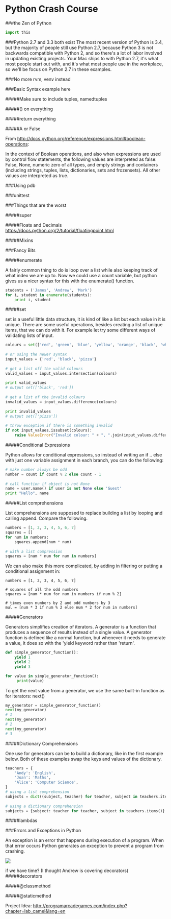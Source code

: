 Python Crash Course
===================

###the Zen of Python
```python
import this
```

###Python 2.7 and 3.3 both exist
The most recent version of Python is 3.4, but the majority of people still use Python 2.7, because Python 3 is not backwards compatible with Python 2, and so there's a lot of labor involved in updating existing projects. Your Mac ships to with Python 2.7, it's what most people start out with, and it's what most people use in the workplace, so we'll be focus on Python 2.7 in these examples.

###No more rvm, venv instead

###Basic Syntax example here

#####Make sure to include tuples, namedtuples

#####() on everything

#####return everything

#####A or False

From http://docs.python.org/reference/expressions.html#boolean-operations:

In the context of Boolean operations, and also when expressions are used by control flow statements, the following values are interpreted as false: False, None, numeric zero of all types, and empty strings and containers (including strings, tuples, lists, dictionaries, sets and frozensets). All other values are interpreted as true.

###Using pdb

###unittest

###Things that are the worst

#####super

#####Floats and Decimals
https://docs.python.org/2/tutorial/floatingpoint.html

#####Mixins

###Fancy Bits

#####enumerate

A fairly common thing to do is loop over a list while also keeping track of what index we are up to. Now we could use a count variable, but python gives us a nicer syntax for this with the enumerate() function.

```python
students = ('James', 'Andrew', 'Mark')
for i, student in enumerate(students):
    print i, student
```  
#####set

set is a useful little data structure, it is kind of like a list but each value in it is unique. There are some useful operations, besides creating a list of unique items, that we can do with it. For example let try some different ways of validating lists of input.

```python
colours = set(['red', 'green', 'blue', 'yellow', 'orange', 'black', 'white'])
 
# or using the newer syntax
input_values = {'red', 'black', 'pizza'}
 
# get a list off the valid colours
valid_values = input_values.intersection(colours)
 
print valid_values
# output set(['black', 'red'])
 
# get a list of the invalid colours
invalid_values = input_values.difference(colours)
 
print invalid_values
# output set(['pizza'])
 
# throw exception if there is something invalid 
if not input_values.issubset(colours):
    raise ValueError("Invalid colour: " + ", ".join(input_values.difference(colours)))
```

#####Conditional Expressions

Python allows for conditional expressions, so instead of writing an if .. else with just one variable assignment in each branch, you can do the following:

```python
# make number always be odd
number = count if count % 2 else count - 1
 
# call function if object is not None 
name = user.name() if user is not None else 'Guest'
print "Hello", name
```
#####List comprehensions

List comprehensions are supposed to replace building a list by looping and calling append. Compare the following.

```python
numbers = [1, 2, 3, 4, 5, 6, 7]
squares = []
for num in numbers:
    squares.append(num * num)
 
# with a list compression 
squares = [num * num for num in numbers]
```
We can also make this more complicated, by adding in filtering or putting a conditional assignment in:

```pythonpython
numbers = [1, 2, 3, 4, 5, 6, 7]
 
# squares of all the odd numbers
squares = [num * num for num in numbers if num % 2]
 
# times even numbers by 2 and odd numbers by 3
mul = [num * 3 if num % 2 else num * 2 for num in numbers]
```

#####Generators

Generators simplifies creation of iterators. A generator is a function that produces a sequence of results instead of a single value. A generator function is defined like a normal function, but whenever it needs to generate a value, it does so with the 'yield keyword rather than 'return'. 

```python
def simple_generator_function():
    yield 1
    yield 2
    yield 3

for value in simple_generator_function():
     print(value)
```

To get the next value from a generator, we use the same built-in function as for iterators: next()

```python
my_generator = simple_generator_function()
next(my_generator)
# 1
next(my_generator)
# 2
next(my_generator)
# 3
```
#####Dictionary Comprehensions

One use for generators can be to build a dictionary, like in the first example below. Both of these examples swap the keys and values of the dictionary.

```python
teachers = {
    'Andy': 'English',
    'Joan': 'Maths',
    'Alice': 'Computer Science',
}
# using a list comprehension
subjects = dict((subject, teacher) for teacher, subject in teachers.items())
 
# using a dictionary comprehension
subjects = {subject: teacher for teacher, subject in teachers.items()}
```

#####lambdas


###Errors and Exceptions in Python

An exception is an error that happens during execution of a program. When that error occurs Python generates an exception to prevent a program from crashing.

![](http://i.imgur.com/WRuJV6rl.png )

if we have time? (I thought Andrew is covering decorators)
#####decorators

#####@classmethod

#####@staticmethod


Project Idea: http://programarcadegames.com/index.php?chapter=lab_camel&lang=en

